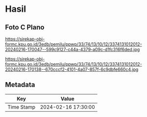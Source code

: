 # Hasil

## Foto C Plano

https://sirekap-obj-formc.kpu.go.id/3edb/pemilu/ppwp/33/74/13/10/12/3374131012012-20240216-170047--599c9127-c44a-4379-a09c-d1fc316f6ded.jpg

https://sirekap-obj-formc.kpu.go.id/3edb/pemilu/ppwp/33/74/13/10/12/3374131012012-20240216-170138--670cccf2-4101-4a07-857f-6c9dbfe660c4.jpg


## Metadata

| Key        | Value               |
| ---------- | ------------------- |
| Time Stamp | 2024-02-16 17:30:00 |



